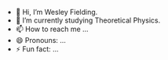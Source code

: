 - 👋 Hi, I’m Wesley Fielding.
- 🌱 I’m currently studying Theoretical Physics.
- 📫 How to reach me ... 
- 😄 Pronouns: ...
- ⚡ Fun fact: ...

<!---
Wes-Jin/Wes-Jin is a ✨ special ✨ repository because its `README.md` (this file) appears on your GitHub profile.
You can click the Preview link to take a look at your changes.
--->
